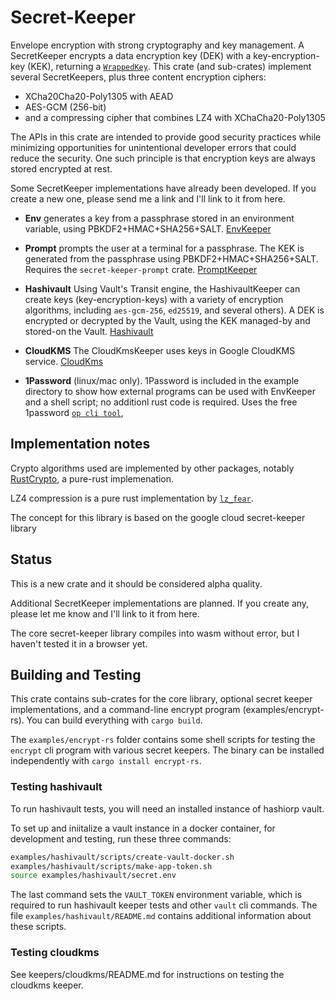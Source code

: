 # Secret-Keeper

Envelope encryption with strong cryptography and key management.
A SecretKeeper encrypts a data encryption key (DEK) with a key-encryption-key (KEK),
returning a [`WrappedKey`](https://docs.rs/secret-keeper/latest/secret_keeper/struct.WrappedKey.html).
This crate (and sub-crates) implement several SecretKeepers,
plus three content encryption ciphers:

- XCha20Cha20-Poly1305 with AEAD
- AES-GCM (256-bit)
- and a compressing cipher that combines LZ4 with XChaCha20-Poly1305


The APIs in this crate are intended to
provide good security practices while minimizing opportunities
for unintentional developer errors that could reduce the security.
One such principle is that encryption keys are always stored encrypted at rest.

Some SecretKeeper implementations have already been developed.
If you create a new one, please send me a link and I'll link to it from here.

- __Env__ generates a key from a passphrase stored in an
environment variable, using PBKDF2+HMAC+SHA256+SALT.
[EnvKeeper](https://docs.rs/secret-keeper/latest/secret_keeper/keepers/env/struct.EnvKeeper.html)

- __Prompt__ prompts the user at a terminal for a passphrase.
The KEK is generated from the passphrase using PBKDF2+HMAC+SHA256+SALT.
Requires the `secret-keeper-prompt` crate.
[PromptKeeper](https://docs.rs/secret-keeper-prompt/latest/secret_keeper_prompt/)

- __Hashivault__ Using Vault's Transit engine, the HashivaultKeeper
can create keys (key-encryption-keys) with a variety of encryption algorithms, including
`aes-gcm-256`, `ed25519`, and several others). A DEK is encrypted or decrypted by the Vault,
using the KEK managed-by and stored-on the Vault.
[Hashivault](https://crates.io/crates/secret-keeper-hashivault)

- __CloudKMS__ The CloudKmsKeeper uses keys in Google CloudKMS service.
[CloudKms](https://docs.rs/secret-keeper-cloudkms/latest/secret_keeper_cloudkms/)

- __1Password__ (linux/mac only). 1Password is included in the example directory to show how
external programs can be used with EnvKeeper and a shell script; no additionl rust code
is required. Uses the free 1password
[`op cli tool`](https://support.1password.com/command-line-getting-started/),

## Implementation notes

Crypto algorithms used are implemented by other packages, notably
[RustCrypto](https://github.com/rustcrypto/), a pure-rust implemenation.

LZ4 compression is a pure rust implementation by [`lz_fear`](https://crates.io/crates/lz-fear).

The concept for this library is based on the google cloud secret-keeper library

## Status

This is a new crate and it should be considered alpha quality.

Additional SecretKeeper implementations are planned. If you create any, please let me know and
I'll link to it from here.

The core secret-keeper library compiles into wasm without error,
but I haven't tested it in a browser yet.

## Building and Testing

This crate contains sub-crates for the core
library, optional secret keeper implementations,
and a command-line encrypt program
(examples/encrypt-rs). You can build everything with `cargo build`.

The `examples/encrypt-rs` folder contains some shell scripts 
for testing the `encrypt` cli program with various secret keepers.
The binary can be installed independently with `cargo install encrypt-rs`.

### Testing hashivault

To run hashivault tests, you will need an installed instance of
hashiorp vault. 
 
To set up and iniitalize a vault instance in a docker container,
for development and testing, run these three commands:

```sh
examples/hashivault/scripts/create-vault-docker.sh
examples/hashivault/scripts/make-app-token.sh
source examples/hashivault/secret.env
```

The last command sets the `VAULT_TOKEN` environment variable,
which is required to run hashivault keeper tests and 
other `vault` cli commands. The file `examples/hashivault/README.md`
contains additional information about these scripts.

### Testing cloudkms

See keepers/cloudkms/README.md for instructions on testing the cloudkms
keeper.

